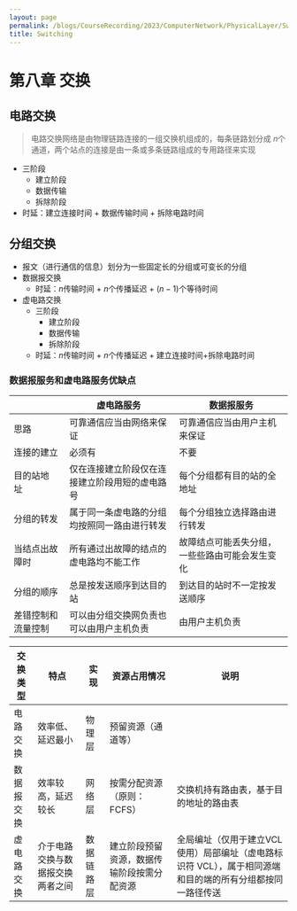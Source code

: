 ```yaml
---
layout: page
permalink: /blogs/CourseRecording/2023/ComputerNetwork/PhysicalLayer/Switching/index.html
title: Switching
---
```


# 第八章 交换

## 电路交换

> 电路交换网络是由物理链路连接的一组交换机组成的，每条链路划分成 $n$个通道，两个站点的连接是由一条或多条链路组成的专用路径来实现
> 
- 三阶段
    - 建立阶段
    - 数据传输
    - 拆除阶段
- 时延：建立连接时间 + 数据传输时间 + 拆除电路时间

## 分组交换

- 报文（进行通信的信息）划分为一些固定长的分组或可变长的分组
- 数据报交换
    - 时延：$n$传输时间 + $n$个传播延迟 + $(n-1)$个等待时间
- 虚电路交换
    - 三阶段
        - 建立阶段
        - 数据传输
        - 拆除阶段
    - 时延：$n$传输时间 + $n$个传播延迟 + 建立连接时间+拆除电路时间

### 数据报服务和虚电路服务优缺点

|  | 虚电路服务  | 数据报服务 |
| --- | --- | --- |
| 思路 | 可靠通信应当由网络来保证 | 可靠通信应当由用户主机来保证 |
| 连接的建立 | 必须有 | 不要 |
| 目的站地址      | 仅在连接建立阶段仅在连接建立阶段用短的虚电路号 | 每个分组都有目的站的全地址 |
| 分组的转发 | 属于同一条虚电路的分组均按照同一路由进行转发 | 每个分组独立选择路由进行转发 |
| 当结点出故障时 | 所有通过出故障的结点的虚电路均不能工作 | 故障结点可能丢失分组，一些些路由可能会发生变化 |
| 分组的顺序   | 总是按发送顺序到达目的站 | 到达目的站时不一定按发送顺序 |
| 差错控制和流量控制 | 可以由分组交换网负责也可以由用户主机负责 | 由用户主机负责 |

| 交换类型 | 特点 | 实现 | 资源占用情况 | 说明 |
| --- | --- | --- | --- | --- |
| 电路交换 | 效率低、延迟最小 | 物理层 | 预留资源（通道等） |  |
| 数据报交换 | 效率较高，延迟较长 | 网络层 | 按需分配资源（原则：FCFS） | 交换机持有路由表，基于目的地址的路由表 |
| 虚电路交换 | 介于电路交换与数据报交换两者之间 | 数据链路层 | 建立阶段预留资源，数据传输阶段按需分配资源 | 全局编址（仅用于建立VCL使用）局部编址（虚电路标识符 VCL），属于相同源端和目的端的所有分组都按同一路径传送 |